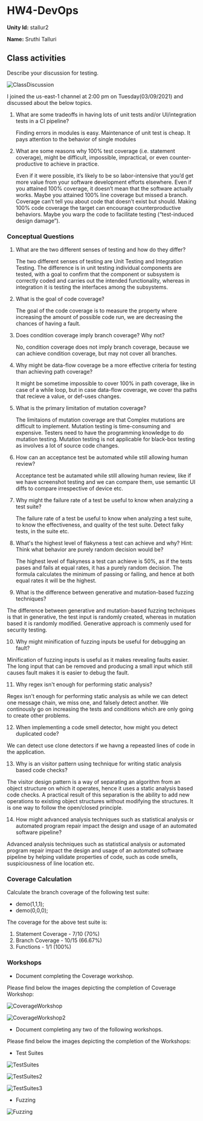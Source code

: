 # HW4-DevOps

**Unity Id:** stallur2

**Name:** Sruthi Talluri 

## Class activities

Describe your discussion for testing.


![ClassDiscussion](https://media.github.ncsu.edu/user/16063/files/ae361480-933d-11eb-9a2a-8856c290a82d)

I joined the us-east-1 channel at 2:00 pm on Tuesday(03/09/2021) and discussed about the below topics.

1. What are some tradeoffs in having lots of unit tests and/or UI/integration tests in a CI pipeline?

   Finding errors in modules is easy. Maintenance of unit test is cheap. It pays attention to the behavior of single modules

2. What are some reasons why 100% test coverage (i.e. statement coverage), might be difficult, impossible, impractical, or even counter-productive to achieve in practice.

   Even if it were possible, it’s likely to be so labor-intensive that you’d get more value from your software development efforts elsewhere. Even if you attained 100% coverage, it doesn’t mean that the software actually works. Maybe you attained 100% line coverage but missed a branch. Coverage can’t tell you about code that doesn’t exist but should. Making 100% code coverage the target can encourage counterproductive behaviors. Maybe you warp the code to facilitate testing (“test-induced design damage”). 

### Conceptual Questions

1. What are the two different senses of testing and how do they differ?

   The two different senses of testing are Unit Testing and Integration Testing. The difference is in unit testing individual components are tested, with a goal to confirm that the component or subsystem is correctly coded and carries out the intended functionality, whereas in integration it is testing the interfaces among the subsystems. 

2. What is the goal of code coverage?

   The goal of the code coverage is to measure the property where increasing the amount of possible code run, we are decreasing the chances of having a fault. 

3. Does condition coverage imply branch coverage? Why not?

   No, condition coverage does not imply branch coverage, because we can achieve condition coverage, but may not cover all branches. 

4. Why might be data-flow coverage be a more effective criteria for testing than achieving path coverage?

   It might be sometime impossible to cover 100% in path coverage, like in case of a while loop, but in case data-flow coverage, we cover tha paths that recieve a value, or def-uses changes. 

5. What is the primary limitation of mutation coverage?

   The limitaions of mutation coverage are that Complex mutations are difficult to implement. Mutation testing is time-consuming and expensive. Testers need to have the programming knowledge to do mutation testing. Mutation testing is not applicable for black-box testing as involves a lot of source code changes.   

6. How can an acceptance test be automated while still allowing human review?

   Acceptance test be autamated while still allowing human review, like if we have screenshot testing and we can compare them, use semantic UI diffs to compare irrespective of device etc. 

7. Why might the failure rate of a test be useful to know when analyzing a test suite?

   The failure rate of a test be useful to know when analyzing a test suite, to know the effectiveness, and quality of the test suite. Detect falky tests, in the suite etc. 

8. What's the highest level of flakyness a test can achieve and why? Hint: Think what behavior are purely random decision would be?

   The highest level of flakyness a test can achieve is 50%, as if the tests pases and fails at equal rates, it has a purely random decision. The formula calculates the minimum of passing or failing, and hence at both equal rates it will be the highest. 

9. What is the difference between generative and mutation-based fuzzing techniques?

  The difference between generative and mutation-based fuzzing techniques is that in generative, the test input is randomly created, whereas in mutation based it is randomly modified. Generative approach is commenly used for security testing. 

10. Why might minification of fuzzing inputs be useful for debugging an fault?

   Minification of fuzzing inputs is useful as it makes revealing faults easier. The long input that can be removed and producing a small input which still causes fault makes it is easier to debug the fault. 

11. Why regex isn't enough for performing static analysis?

   Regex isn't enough for performing static analysis as while we can detect one message chain, we miss one, and falsely detect another. We continously go on increasing the tests and conditions which are only going to create other problems. 

12. When implementing a code smell detector, how might you detect duplicated code?

   We can detect use clone detectors if we havng a repeasted lines of code in the application. 


13. Why is an visitor pattern using technique for writing static analysis based code checks?

   The visitor design pattern is a way of separating an algorithm from an object structure on which it operates, hence it uses a static analysis based code checks. A practical result of this separation is the ability to add new operations to existing object structures without modifying the structures. It is one way to follow the open/closed principle.

14. How might advanced analysis techniques such as statistical analysis or automated program repair impact the design and usage of an automated software pipeline?

   Advanced analysis techniques such as statistical analysis or automated program repair impact the design and usage of an automated software pipeline by helping validate properties of code, such as code smells, suspiciousness of line location etc. 


### Coverage Calculation 

Calculate the branch coverage of the following test suite:
   - demo(1,1,1);
   - demo(0,0,0);

The coverage for the above test suite is: 

1. Statement Coverage - 7/10 (70%)
2. Branch Coverage - 10/15 (66.67%)
3. Functions - 1/1 (100%)


### Workshops

* Document completing the Coverage workshop.

Please find below the images depicting the completion of Coverage Workshop: 

![CoverageWorkshop](https://media.github.ncsu.edu/user/16063/files/aeceab00-933d-11eb-939c-a13cd413dee4)

![CoverageWorkshop2](https://media.github.ncsu.edu/user/16063/files/b42bf580-933d-11eb-9a26-f7a131ba4a76)

* Document completing any two of the following workshops. 

Please find below the images depicting the completion of the Workshops: 
   - Test Suites

   ![TestSuites](https://media.github.ncsu.edu/user/16063/files/b55d2280-933d-11eb-9644-a5e44aacb96a)

   ![TestSuites2](https://media.github.ncsu.edu/user/16063/files/b5f5b900-933d-11eb-8342-783301a9df88)

   ![TestSuites3](https://media.github.ncsu.edu/user/16063/files/b68e4f80-933d-11eb-9407-a2fbf7820147)   

   - Fuzzing

   ![Fuzzing](https://media.github.ncsu.edu/user/16063/files/b7bf7c80-933d-11eb-88a3-8d1dee6b6ee4)


